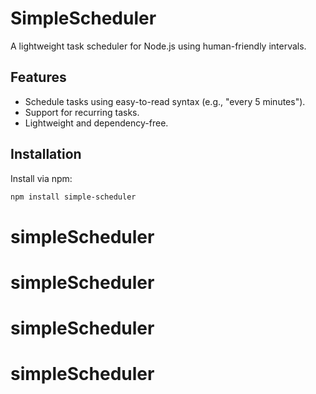 # SimpleScheduler

A lightweight task scheduler for Node.js using human-friendly intervals.

## Features

- Schedule tasks using easy-to-read syntax (e.g., "every 5 minutes").
- Support for recurring tasks.
- Lightweight and dependency-free.

## Installation

Install via npm:

```bash
npm install simple-scheduler
```
# simpleScheduler
# simpleScheduler
# simpleScheduler
# simpleScheduler
